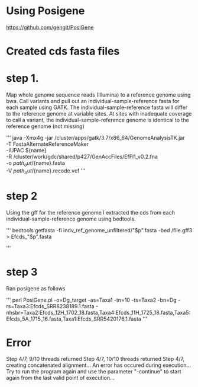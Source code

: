 # Using Posigene
https://github.com/gengit/PosiGene

# Created cds fasta files
# step 1. 
Map whole genome sequence reads (Illumina) to a reference genome using bwa. Call variants and pull out an individual-sample-reference fasta for each sample using GATK. The individual-sample-reference fasta will differ to the reference genome at variable sites. At sites with inadequate coverage to call a variant, the individual-sample-reference genome is identical to the reference genome (not missing)

'''
java -Xmx4g -jar /cluster/apps/gatk/3.7/x86_64/GenomeAnalysisTK.jar \
     -T FastaAlternateReferenceMaker \
     -IUPAC ${name} \
     -R /cluster/work/gdc/shared/p427/GenAccFiles/EfFl1_v0.2.fna \
     -o ${path_out}/${name}.fasta \
     -V ${path_out}/${name}.recode.vcf 
'''
# step 2
Using the gff for the reference genome I extracted the cds from each individual-sample-reference genome using bedtools.

'''
bedtools getfasta -fi indv_ref_genome_unfiltered/"$p".fasta -bed /file.gff3 > Efcds_"$p".fasta

'''
# step 3
Ran posigene as follows

'''
perl PosiGene.pl -o=Dg_target -as=Taxa1 -tn=10 -ts=Taxa2 -bn=Dg -rs=Taxa3:Efcds_SRR8238189.1.fasta -nhsbr=Taxa2:Efcds_12H_1702_18.fasta,Taxa4:Efcds_11H_1725_18.fasta,Taxa5:Efcds_5A_1715_16.fasta,Taxa1:Efcds_SRR5420176.1.fasta
'''

# Error
Step 4/7, 9/10 threads returned
Step 4/7, 10/10 threads returned
Step 4/7, creating concatenated alignment...
An error has occured during execution...
Try to run the program again and use the parameter "-continue" to start again from the last valid point of execution...

